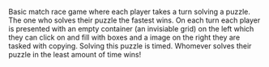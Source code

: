 Basic match race game where each player takes a turn solving a puzzle.  The one who solves their puzzle the fastest wins.  On each turn each player is presented with an empty container (an invisiable grid) on the left which they can click on and fill with boxes and a image on the right they are tasked with copying.  Solving this puzzle is timed.  Whomever solves their puzzle in the least amount of time wins!
